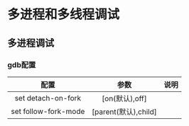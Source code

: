 <!--
 * @Author: Outsider
 * @Date: 2022-04-21 19:39:50
 * @LastEditors: Outsider
 * @LastEditTime: 2022-04-21 19:51:01
 * @Description: In User Settings Edit
 * @FilePath: \Notes\GCC\Gdb\Multi.md
-->

# 多进程和多线程调试

## 多进程调试

### gdb配置

|配置|参数|说明|
|:--:|:--:|:--:|
set detach-on-fork|[on(默认),off]|
set follow-fork-mode|[parent(默认),child]

